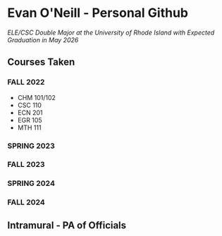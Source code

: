 # Evan O'Neill - Personal Github

_ELE/CSC Double Major at the University of Rhode Island with Expected Graduation in May 2026_

## Courses Taken

### FALL 2022

* CHM 101/102
* CSC 110
* ECN 201
* EGR 105
* MTH 111


### SPRING 2023

### FALL 2023

### SPRING 2024

### FALL 2024

## Intramural - PA of Officials
